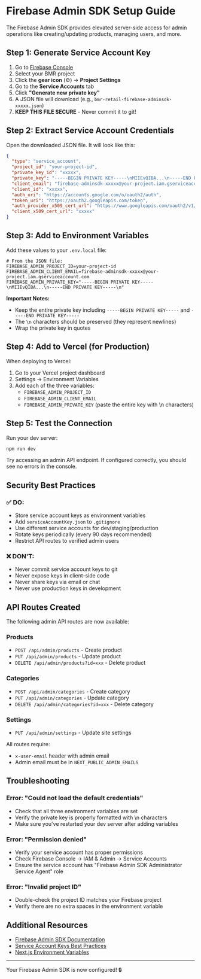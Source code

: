 # Firebase Admin SDK Setup Guide

The Firebase Admin SDK provides elevated server-side access for admin operations like creating/updating products, managing users, and more.

## Step 1: Generate Service Account Key

1. Go to [Firebase Console](https://console.firebase.google.com)
2. Select your BMR project
3. Click the **gear icon** (⚙️) → **Project Settings**
4. Go to the **Service Accounts** tab
5. Click **"Generate new private key"**
6. A JSON file will download (e.g., `bmr-retail-firebase-adminsdk-xxxxx.json`)
7. **KEEP THIS FILE SECURE** - Never commit it to git!

## Step 2: Extract Service Account Credentials

Open the downloaded JSON file. It will look like this:

```json
{
  "type": "service_account",
  "project_id": "your-project-id",
  "private_key_id": "xxxxx",
  "private_key": "-----BEGIN PRIVATE KEY-----\nMIIEvQIBA...\n-----END PRIVATE KEY-----\n",
  "client_email": "firebase-adminsdk-xxxxx@your-project.iam.gserviceaccount.com",
  "client_id": "xxxxx",
  "auth_uri": "https://accounts.google.com/o/oauth2/auth",
  "token_uri": "https://oauth2.googleapis.com/token",
  "auth_provider_x509_cert_url": "https://www.googleapis.com/oauth2/v1/certs",
  "client_x509_cert_url": "xxxxx"
}
```

## Step 3: Add to Environment Variables

Add these values to your `.env.local` file:

```env
# From the JSON file:
FIREBASE_ADMIN_PROJECT_ID=your-project-id
FIREBASE_ADMIN_CLIENT_EMAIL=firebase-adminsdk-xxxxx@your-project.iam.gserviceaccount.com
FIREBASE_ADMIN_PRIVATE_KEY="-----BEGIN PRIVATE KEY-----\nMIIEvQIBA...\n-----END PRIVATE KEY-----\n"
```

**Important Notes:**
- Keep the entire private key including `-----BEGIN PRIVATE KEY-----` and `-----END PRIVATE KEY-----`
- The `\n` characters should be preserved (they represent newlines)
- Wrap the private key in quotes

## Step 4: Add to Vercel (for Production)

When deploying to Vercel:

1. Go to your Vercel project dashboard
2. Settings → Environment Variables
3. Add each of the three variables:
   - `FIREBASE_ADMIN_PROJECT_ID`
   - `FIREBASE_ADMIN_CLIENT_EMAIL`
   - `FIREBASE_ADMIN_PRIVATE_KEY` (paste the entire key with \n characters)

## Step 5: Test the Connection

Run your dev server:

```bash
npm run dev
```

Try accessing an admin API endpoint. If configured correctly, you should see no errors in the console.

## Security Best Practices

### ✅ DO:
- Store service account keys as environment variables
- Add `serviceAccountKey.json` to `.gitignore`
- Use different service accounts for dev/staging/production
- Rotate keys periodically (every 90 days recommended)
- Restrict API routes to verified admin users

### ❌ DON'T:
- Never commit service account keys to git
- Never expose keys in client-side code
- Never share keys via email or chat
- Never use production keys in development

## API Routes Created

The following admin API routes are now available:

### Products
- `POST /api/admin/products` - Create product
- `PUT /api/admin/products` - Update product
- `DELETE /api/admin/products?id=xxx` - Delete product

### Categories
- `POST /api/admin/categories` - Create category
- `PUT /api/admin/categories` - Update category
- `DELETE /api/admin/categories?id=xxx` - Delete category

### Settings
- `PUT /api/admin/settings` - Update site settings

All routes require:
- `x-user-email` header with admin email
- Admin email must be in `NEXT_PUBLIC_ADMIN_EMAILS`

## Troubleshooting

### Error: "Could not load the default credentials"
- Check that all three environment variables are set
- Verify the private key is properly formatted with \n characters
- Make sure you've restarted your dev server after adding variables

### Error: "Permission denied"
- Verify your service account has proper permissions
- Check Firebase Console → IAM & Admin → Service Accounts
- Ensure the service account has "Firebase Admin SDK Administrator Service Agent" role

### Error: "Invalid project ID"
- Double-check the project ID matches your Firebase project
- Verify there are no extra spaces in the environment variable

## Additional Resources

- [Firebase Admin SDK Documentation](https://firebase.google.com/docs/admin/setup)
- [Service Account Keys Best Practices](https://cloud.google.com/iam/docs/best-practices-for-managing-service-account-keys)
- [Next.js Environment Variables](https://nextjs.org/docs/basic-features/environment-variables)

---

Your Firebase Admin SDK is now configured! 🔒




